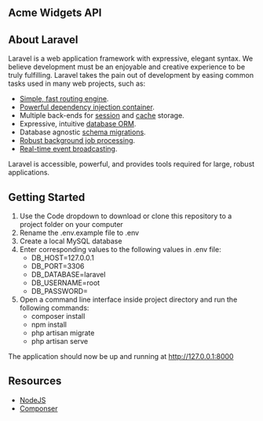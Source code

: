 ## Acme Widgets API

## About Laravel

Laravel is a web application framework with expressive, elegant syntax. We believe development must be an enjoyable and creative experience to be truly fulfilling. Laravel takes the pain out of development by easing common tasks used in many web projects, such as:

- [Simple, fast routing engine](https://laravel.com/docs/routing).
- [Powerful dependency injection container](https://laravel.com/docs/container).
- Multiple back-ends for [session](https://laravel.com/docs/session) and [cache](https://laravel.com/docs/cache) storage.
- Expressive, intuitive [database ORM](https://laravel.com/docs/eloquent).
- Database agnostic [schema migrations](https://laravel.com/docs/migrations).
- [Robust background job processing](https://laravel.com/docs/queues).
- [Real-time event broadcasting](https://laravel.com/docs/broadcasting).

Laravel is accessible, powerful, and provides tools required for large, robust applications.

## Getting Started

<ol>
<li>Use the Code dropdown to download or clone this repository to a project folder on your computer</li>
<li>Rename the .env.example file to .env</li>
<li>Create a local MySQL database</li>
<li>Enter corresponding values to the following values in .env file:
    <ul>
        <li>DB_HOST=127.0.0.1</li>
        <li>DB_PORT=3306</li>
        <li>DB_DATABASE=laravel</li>
        <li>DB_USERNAME=root</li>
        <li>DB_PASSWORD=</li>
    </ul>
</li>
<li>Open a command line interface inside project directory and run the following commands:
    <ul>
        <li>composer install</li>
        <li>npm install</li>
        <li>php artisan migrate</li>
        <li>php artisan serve</li>
    </ul>
</li>
</ol>

<p>The application should now be up and running at <a href="http://127.0.0.1:8000">http://127.0.0.1:8000</a></p>

## Resources

<ul>
<li><a href="https://nodejs.org/en" target="_blank">NodeJS</a></li>
<li><a href="https://getcomposer.org/" target="_blank">Componser</a></li>
</ul>

